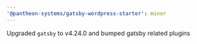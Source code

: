 ```yaml
---
'@pantheon-systems/gatsby-wordpress-starter': minor
---
```


Upgraded `gatsby` to v4.24.0 and bumped gatsby related plugins
